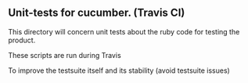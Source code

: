 ## Unit-tests for cucumber. (Travis CI)

This directory will concern unit tests about the ruby code for testing the product.

These scripts are run during Travis


To improve the testsuite itself and its stability (avoid testsuite issues)

